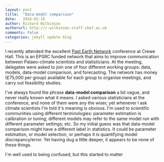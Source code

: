 ```yaml
---
layout: post
title:  "Data-model comparison"
date:   2016-02-16
author: Richard Wilkinson
authorurl: http://r-wilkinson.staff.shef.ac.uk
comments: False
categories: jekyll update blog
---
```



I recently attended the excellent [Past Earth Network](http://www.pastearth.net/index.html) conference at Crewe Hall. This is an EPSRC funded network that aims to improve communication between Palaeo-climate scientists and statisticians.
At the meeting, delegates were asked to join one of four different working groups: data, models, data-model comparison, and forecasting. The network has money (£75,000 per group) available for each group to organise meetings, and carry out feasibility studies.


I've always found the phrase **data-model comparison** a bit vague, and never really known what it means.
I asked various statisticians at the conference, and none of them were any the wiser, yet whenever I ask climate scientists I'm told it's meaning is obvious. I'm used to scientific communities using different terminologies: parameter estimation is calibration or tuning; different models may refer to the same model run with different parameter settings; etc. So my initial guess was that data-model comparison might have a different label in statistics. It could be parameter estimation, or model selection, or perhaps it is quantifying model discrepancy/error. Yet having dug a little deeper, it appears to be none of these things.

I'm well used to being confused, but this started to matter
